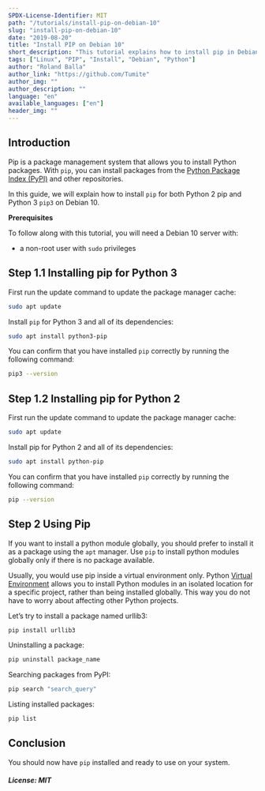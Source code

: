 ```yaml
---
SPDX-License-Identifier: MIT
path: "/tutorials/install-pip-on-debian-10"
slug: "install-pip-on-debian-10"
date: "2019-08-20"
title: "Install PIP on Debian 10"
short_description: "This tutorial explains how to install pip in Debian 10"
tags: ["Linux", "PIP", "Install", "Debian", "Python"]
author: "Roland Balla"
author_link: "https://github.com/Tumite"
author_img: ""
author_description: ""
language: "en"
available_languages: ["en"]
header_img: ""
---
```


## Introduction

Pip is a package management system that allows you to install Python packages. With `pip`, you can install packages from the [Python Package Index (PyPI)](https://pypi.org/) and other repositories.

In this guide, we will explain how to install `pip` for both Python 2 pip and Python 3 `pip3` on Debian 10.

**Prerequisites**

To follow along with this tutorial, you will need a Debian 10 server with:

 - a non-root user with `sudo` privileges

## Step 1.1 Installing pip for Python 3

First run the update command to update the package manager cache:

```bash
sudo apt update
```

Install `pip` for Python 3 and all of its dependencies:

```bash
sudo apt install python3-pip
```
You can confirm that you have installed `pip` correctly by running the following command:

```bash
pip3 --version
```

## Step 1.2 Installing pip for Python 2

First run the update command to update the package manager cache:

```bash
sudo apt update
```

Install pip for Python 2 and all of its dependencies:

```bash
sudo apt install python-pip
```
You can confirm that you have installed `pip` correctly by running the following command:

```bash
pip --version
```

## Step 2 Using Pip


If you want to install a python module globally, you should prefer to install it as a package using the `apt` manager. Use `pip` to install python modules globally only if there is no package available.

Usually, you would use pip inside a virtual environment only. Python [Virtual Environment](https://docs.python.org/3.5/library/venv.html) allows you to install Python modules in an isolated location for a specific project, rather than being installed globally. This way you do not have to worry about affecting other Python projects.


Let’s try to install a package named urllib3:

```bash
pip install urllib3
```

Uninstalling a package:

```bash
pip uninstall package_name
```

Searching packages from PyPI:

```bash
pip search "search_query"
```

Listing installed packages:

```bash
pip list
```



## Conclusion

You should now have `pip` installed and ready to use on your system. 

##### License: MIT

<!---

Contributors's Certificate of Origin

By making a contribution to this project, I certify that:

(a) The contribution was created in whole or in part by me and I have
    the right to submit it under the license indicated in the file; or

(b) The contribution is based upon previous work that, to the best of my
    knowledge, is covered under an appropriate license and I have the
    right under that license to submit that work with modifications,
    whether created in whole or in part by me, under the same license
    (unless I am permitted to submit under a different license), as
    indicated in the file; or

(c) The contribution was provided directly to me by some other person
    who certified (a), (b) or (c) and I have not modified it.

(d) I understand and agree that this project and the contribution are
    public and that a record of the contribution (including all personal
    information I submit with it, including my sign-off) is maintained
    indefinitely and may be redistributed consistent with this project
    or the license(s) involved.

Signed-off-by: Roland Balla <balla.roland96@gmail.com>

-->
